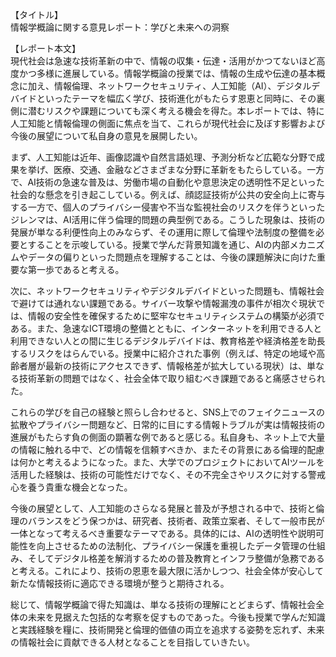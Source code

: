 【タイトル】  
情報学概論に関する意見レポート：学びと未来への洞察

【レポート本文】  
現代社会は急速な技術革新の中で、情報の収集・伝達・活用がかつてないほど高度かつ多様に進展している。情報学概論の授業では、情報の生成や伝達の基本概念に加え、情報倫理、ネットワークセキュリティ、人工知能（AI）、デジタルデバイドといったテーマを幅広く学び、技術進化がもたらす恩恵と同時に、その裏側に潜むリスクや課題についても深く考える機会を得た。本レポートでは、特に人工知能と情報倫理の側面に焦点を当て、これらが現代社会に及ぼす影響および今後の展望について私自身の意見を展開したい。

まず、人工知能は近年、画像認識や自然言語処理、予測分析など広範な分野で成果を挙げ、医療、交通、金融などさまざまな分野に革新をもたらしている。一方で、AI技術の急速な普及は、労働市場の自動化や意思決定の透明性不足といった社会的な懸念を引き起こしている。例えば、顔認証技術が公共の安全向上に寄与する一方で、個人のプライバシー侵害や不当な監視社会のリスクを伴うといったジレンマは、AI活用に伴う倫理的問題の典型例である。こうした現象は、技術の発展が単なる利便性向上のみならず、その運用に際して倫理や法制度の整備を必要とすることを示唆している。授業で学んだ背景知識を通じ、AIの内部メカニズムやデータの偏りといった問題点を理解することは、今後の課題解決に向けた重要な第一歩であると考える。

次に、ネットワークセキュリティやデジタルデバイドといった問題も、情報社会で避けては通れない課題である。サイバー攻撃や情報漏洩の事件が相次ぐ現状では、情報の安全性を確保するために堅牢なセキュリティシステムの構築が必須である。また、急速なICT環境の整備とともに、インターネットを利用できる人と利用できない人との間に生じるデジタルデバイドは、教育格差や経済格差を助長するリスクをはらんでいる。授業中に紹介された事例（例えば、特定の地域や高齢者層が最新の技術にアクセスできず、情報格差が拡大している現状）は、単なる技術革新の問題ではなく、社会全体で取り組むべき課題であると痛感させられた。

これらの学びを自己の経験と照らし合わせると、SNS上でのフェイクニュースの拡散やプライバシー問題など、日常的に目にする情報トラブルが実は情報技術の進展がもたらす負の側面の顕著な例であると感じる。私自身も、ネット上で大量の情報に触れる中で、どの情報を信頼すべきか、またその背景にある倫理的配慮は何かと考えるようになった。また、大学でのプロジェクトにおいてAIツールを活用した経験は、技術の可能性だけでなく、その不完全さやリスクに対する警戒心を養う貴重な機会となった。

今後の展望として、人工知能のさらなる発展と普及が予想される中で、技術と倫理のバランスをどう保つかは、研究者、技術者、政策立案者、そして一般市民が一体となって考えるべき重要なテーマである。具体的には、AIの透明性や説明可能性を向上させるための法制化、プライバシー保護を重視したデータ管理の仕組み、そしてデジタル格差を解消するための普及教育とインフラ整備が急務であると考える。これにより、技術の恩恵を最大限に活かしつつ、社会全体が安心して新たな情報技術に適応できる環境が整うと期待される。

総じて、情報学概論で得た知識は、単なる技術の理解にとどまらず、情報社会全体の未来を見据えた包括的な考察を促すものであった。今後も授業で学んだ知識と実践経験を糧に、技術開発と倫理的価値の両立を追求する姿勢を忘れず、未来の情報社会に貢献できる人材となることを目指していきたい。